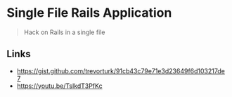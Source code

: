 # Single File Rails Application

> Hack on Rails in a single file

## Links

* https://gist.github.com/trevorturk/91cb43c79e71e3d23649f6d103217de7
* https://youtu.be/TslkdT3PfKc